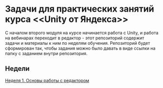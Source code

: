 # Задачи для практических занятий курса <<Unity от Яндекса>>

С началом второго модуля на курсе начинается работа с Unity, и работа на вебинарах переходит в редактор - этот репозиторий содержит задачи и материалы к ним по неделям обучения. Репозиторий будет сформирован так, чтобы задания можно было давать в виде ссылки на папку с заданием внутри репозитория.

## Недели
[Неделя 1. Основы работы с редактором](https://github.com/Ramil2911/unity-practicum-tasks)
